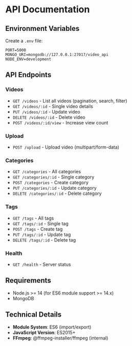 # API Documentation

## Environment Variables

Create a `.env` file:

```env
PORT=5000
MONGO_URI=mongodb://127.0.0.1:27017/video_api
NODE_ENV=development
```

## API Endpoints

### Videos

- `GET /videos` - List all videos (pagination, search, filter)
- `GET /videos/:id` - Single video details
- `PUT /videos/:id` - Update video
- `DELETE /videos/:id` - Delete video
- `POST /videos/:id/view` - Increase view count

### Upload

- `POST /upload` - Upload video (multipart/form-data)

### Categories

- `GET /categories` - All categories
- `GET /categories/:id` - Single category
- `POST /categories` - Create category
- `PUT /categories/:id` - Update category
- `DELETE /categories/:id` - Delete category

### Tags

- `GET /tags` - All tags
- `GET /tags/:id` - Single tag
- `POST /tags` - Create tag
- `PUT /tags/:id` - Update tag
- `DELETE /tags/:id` - Delete tag

### Health

- `GET /health` - Server status

## Requirements

- Node.js >= 14 (for ES6 module support >= 14.x)
- MongoDB

## Technical Details

- **Module System**: ES6 (import/export)
- **JavaScript Version**: ES2015+
- **FFmpeg**: @ffmpeg-installer/ffmpeg (internal)
